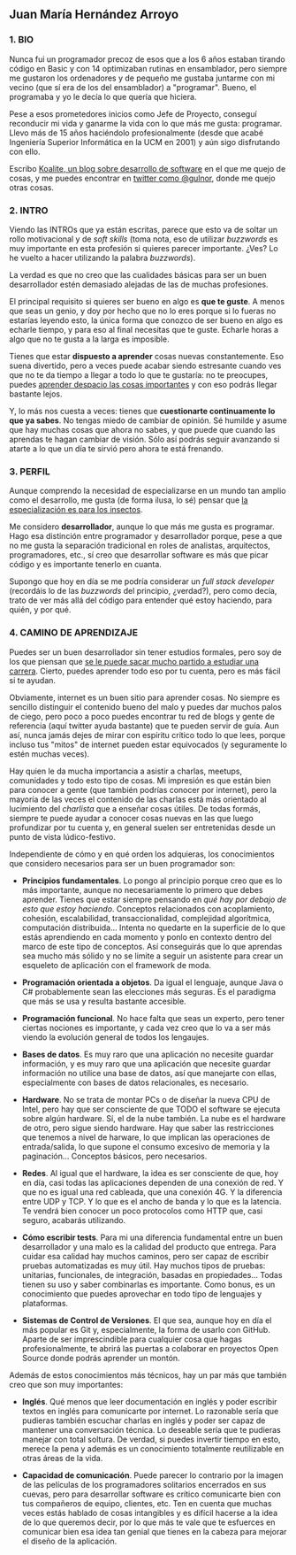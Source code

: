 ## Juan María Hernández Arroyo

### 1. BIO

Nunca fui un programador precoz de esos que a los 6 años estaban tirando código en Basic y con 14 optimizaban rutinas en ensamblador, pero siempre me gustaron los ordenadores y de pequeño me gustaba juntarme con mi vecino (que sí era de los del ensamblador) a "programar". Bueno, el programaba y yo le decía lo que quería que hiciera.

Pese a esos prometedores inicios como Jefe de Proyecto, conseguí reconducir mi vida y ganarme la vida con lo que más me gusta: programar. Llevo más de 15 años haciéndolo profesionalmente (desde que acabé Ingeniería Superior Informática en la UCM en 2001) y aún sigo disfrutando con ello. 

Escribo [Koalite, un blog sobre desarrollo de software](http://blog.koalite.com) en el que me quejo de cosas, y me puedes encontrar en [twitter como @gulnor](http://twitter.com/gulnor), donde me quejo otras cosas.

### 2. INTRO

Viendo las INTROs que ya están escritas, parece que esto va de soltar un rollo motivacional y de _soft skills_ (toma nota, eso de utilizar _buzzwords_ es muy importante en esta profesión si quieres parecer importante. ¿Ves? Lo he vuelto a hacer utilizando la palabra _buzzwords_).

La verdad es que no creo que las cualidades básicas para ser un buen desarrollador estén demasiado alejadas de las de muchas profesiones.

El principal requisito si quieres ser bueno en algo es **que te guste**. A menos que seas un genio, y doy por hecho que no lo eres porque si lo fueras no estarías leyendo esto, la única forma que conozco de ser bueno en algo es echarle tiempo, y para eso al final necesitas que te guste. Echarle horas a algo que no te gusta a la larga es imposible.

Tienes que estar **dispuesto a aprender** cosas nuevas constantemente. Eso suena divertido, pero a veces puede acabar siendo estresante cuando ves que no te da tiempo a llegar a todo lo que te gustaría: no te preocupes, puedes [aprender despacio las cosas importantes](http://blog.koalite.com/2014/11/aprende-despacio/) y con eso podrás llegar bastante lejos.

Y, lo más nos cuesta a veces: tienes que **cuestionarte continuamente lo que ya sabes**. No tengas miedo de cambiar de opinión. Sé humilde y asume que hay muchas cosas que ahora no sabes, y que puede que cuando las aprendas te hagan cambiar de visión. Sólo así podrás seguir avanzando si atarte a lo que un día te sirvió pero ahora te está frenando.

### 3. PERFIL

Aunque comprendo la necesidad de especializarse en un mundo tan amplio como el desarrollo, me gusta (de forma ilusa, lo sé) pensar que [la especialización es para los insectos](http://www.elise.com/quotes/heinlein_-_specialization_is_for_insects). 

Me considero **desarrollador**, aunque lo que más me gusta es programar. Hago esa distinción entre programador y desarrollador porque, pese a que no me gusta la separación tradicional en roles de analistas, arquitectos, programadores, etc., sí creo que desarrollar software es más que picar código y es importante tenerlo en cuanta.

Supongo que hoy en día se me podría considerar un _full stack developer_ (recordáis lo de las _buzzwords_ del principio, ¿verdad?), pero como decía, trato de ver más allá del código para entender qué estoy haciendo, para quién, y por qué. 

### 4. CAMINO DE APRENDIZAJE

Puedes ser un buen desarrollador sin tener estudios formales, pero soy de los que piensan que [se le puede sacar mucho partido a estudiar una carrera](http://blog.koalite.com/2016/06/ni-titulitis-ni-cunadismo/). Cierto, puedes aprender todo eso por tu cuenta, pero es más fácil si te ayudan.

Obviamente, internet es un buen sitio para aprender cosas. No siempre es sencillo distinguir el contenido bueno del malo y puedes dar muchos palos de ciego, pero poco a poco puedes encontrar tu red de blogs y gente de referencia (aquí twitter ayuda bastante) que te pueden servir de guía. Aun así, nunca jamás dejes de mirar con espíritu crítico todo lo que lees, porque incluso tus "mitos" de internet pueden estar equivocados (y seguramente lo estén muchas veces).

Hay quien le da mucha importancia a asistir a charlas, meetups, comunidades y todo esto tipo de cosas. Mi impresión es que están bien para conocer a gente (que también podrías conocer por internet), pero la mayoría de las veces el contenido de las charlas está más orientado al lucimiento del _charlista_ que a enseñar cosas útiles. De todas formás, siempre te puede ayudar a conocer cosas nuevas en las que luego profundizar por tu cuenta y, en general suelen ser entretenidas desde un punto de vista lúdico-festivo.

Independiente de cómo y en qué orden los adquieras, los conocimientos que considero necesarios para ser un buen programador son:

* **Principios fundamentales**. Lo pongo al principio porque creo que es lo más importante, aunque no necesariamente lo primero que debes aprender. Tienes que estar siempre pensando en _qué hay por debajo de esto que estoy haciendo_. Conceptos relacionados con acoplamiento, cohesión, escalabilidad, transaccionalidad, complejidad algorítmica, computación distribuida... Intenta no quedarte en la superficie de lo que estás aprendiendo en cada momento y ponlo en contexto dentro del marco de este tipo de conceptos. Así conseguirás que lo que aprendas sea mucho más sólido y no se limite a seguir un asistente para crear un esqueleto de aplicación con el framework de moda.

* **Programación orientada a objetos**. Da igual el lenguaje, aunque Java o C# probablemente sean las elecciones más seguras. Es el paradigma que más se usa y resulta bastante accesible.

* **Programación funcional**. No hace falta que seas un experto, pero tener ciertas nociones es importante, y cada vez creo que lo va a ser más viendo la evolución general de todos los lengaujes.

* **Bases de datos**. Es muy raro que una aplicación no necesite guardar información, y es muy raro que una aplicación que necesite guardar información no utilice una base de datos, así que manejarte con ellas, especialmente con bases de datos relacionales, es necesario.

* **Hardware**. No se trata de montar PCs o de diseñar la nueva CPU de Intel, pero hay que ser consciente de que TODO el software se ejecuta sobre algún hardware. Sí, el de la nube también. La nube es el hardware de otro, pero sigue siendo hardware. Hay que saber las restricciones que tenemos a nivel de harware, lo que implican las operaciones de entrada/salida, lo que supone el consumo excesivo de memoria y la paginación... Conceptos básicos, pero necesarios.

* **Redes**. Al igual que el hardware, la idea es ser consciente de que, hoy en día, casi todas las aplicaciones dependen de una conexión de red. Y que no es igual una red cableada, que una conexión 4G. Y la diferencia entre UDP y TCP. Y lo que es el ancho de banda y lo que es la latencia. Te vendrá bien conocer un poco protocolos como HTTP que, casi seguro, acabarás utilizando.

* **Cómo escribir tests**. Para mi una diferencia fundamental entre un buen desarrollador y una malo es la calidad del producto que entrega. Para cuidar esa calidad hay muchos caminos, pero ser capaz de escribir pruebas automatizadas es muy útil. Hay muchos tipos de pruebas: unitarias, funcionales, de integración, basadas en propiedades... Todas tienen su uso y saber combinarlas es importante. Como bonus, es un conocimiento que puedes aprovechar en todo tipo de lenguajes y plataformas.

* **Sistemas de Control de Versiones**. El que sea, aunque hoy en día el más popular es Git y, especialmente, la forma de usarlo con GitHub. Aparte de ser imprescindible para cualquier cosa que hagas profesionalmente, te abrirá las puertas a colaborar en proyectos Open Source donde podrás aprender un montón.

Además de estos conocimientos más técnicos, hay un par más que también creo que son muy importantes:

* **Inglés**. Qué menos que leer documentación en inglés y poder escribir textos en inglés para comunicarte por internet. Lo razonable sería que pudieras también escuchar charlas en inglés y poder ser capaz de mantener una conversación técnica. Lo deseable sería que te pudieras manejar con total soltura. De verdad, si puedes invertir tiempo en esto, merece la pena y además es un conocimiento totalmente reutilizable en otras áreas de la vida.

* **Capacidad de comunicación**. Puede parecer lo contrario por la imagen de las películas de los programadores solitarios encerrados en sus cuevas, pero para desarrollar software es crítico comunicarte bien con tus compañeros de equipo, clientes, etc. Ten en cuenta que muchas veces estás hablado de cosas intangibles y es difícil hacerse a la idea de lo que queremos decir, por lo que más te vale que te esfuerces en comunicar bien esa idea tan genial que tienes en la cabeza para mejorar el diseño de la aplicación.


